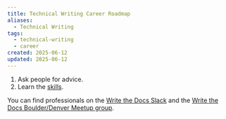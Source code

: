 ```yaml
---
title: Technical Writing Career Roadmap
aliases:
  - Technical Writing
tags:
  - technical-writing
  - career
created: 2025-06-12
updated: 2025-06-12
---
```


1. Ask people for advice.
2. Learn the [skills](https://www.writethedocs.org/hiring-guide/useful-skills/).

You can find professionals on the [Write the Docs Slack](https://www.writethedocs.org/slack/) and the [Write the Docs Boulder/Denver Meetup group](https://www.meetup.com/Write-the-Docs-Boulder-Denver?recSource=chapter-search&recId=656a681b-6171-45fa-aebb-de44fb3c64d4&searchId=c92c1f5a-84c4-4fbc-ad7a-39f533e714d6&eventOrigin=find_page).